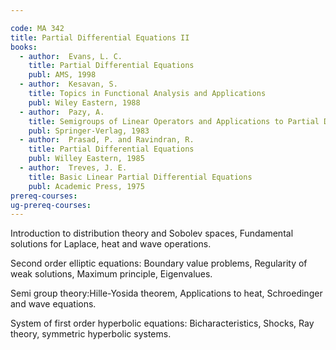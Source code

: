 ```yaml
---

code: MA 342
title: Partial Differential Equations II
books:
  - author:  Evans, L. C.
    title: Partial Differential Equations
    publ: AMS, 1998
  - author:  Kesavan, S.
    title: Topics in Functional Analysis and Applications
    publ: Wiley Eastern, 1988
  - author:  Pazy, A.
    title: Semigroups of Linear Operators and Applications to Partial Differential Equations
    publ: Springer-Verlag, 1983
  - author:  Prasad, P. and Ravindran, R.
    title: Partial Differential Equations
    publ: Willey Eastern, 1985
  - author:  Treves, J. E.
    title: Basic Linear Partial Differential Equations
    publ: Academic Press, 1975
prereq-courses: 
ug-prereq-courses: 
---
```


Introduction to distribution theory and Sobolev spaces, Fundamental solutions
for Laplace, heat and wave operations.

Second order elliptic equations: Boundary value problems, Regularity of weak
solutions, Maximum principle, Eigenvalues.

Semi group theory:Hille-Yosida theorem, Applications to heat, Schroedinger and
wave equations.

System of first order hyperbolic equations: Bicharacteristics, Shocks, Ray
theory, symmetric hyperbolic systems.


   
